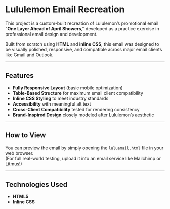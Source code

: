 # Lululemon Email Recreation

This project is a custom-built recreation of Lululemon’s promotional email "**One Layer Ahead of April Showers**," developed as a practice exercise in professional email design and development.

Built from scratch using **HTML** and **inline CSS**, this email was designed to be visually polished, responsive, and compatible across major email clients like Gmail and Outlook.

---

## Features

- **Fully Responsive Layout** (basic mobile optimization)
- **Table-Based Structure** for maximum email client compatibility
- **Inline CSS Styling** to meet industry standards
- **Accessibility** with meaningful alt text
- **Cross-Client Compatibility** tested for rendering consistency
- **Brand-Inspired Design** closely modeled after Lululemon’s aesthetic

---

## How to View

You can preview the email by simply opening the `luluemail.html` file in your web browser.  
(For full real-world testing, upload it into an email service like Mailchimp or Litmus!)

---

## Technologies Used

- **HTML5**
- **Inline CSS**
